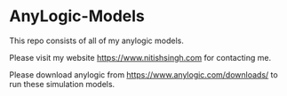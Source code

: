 # AnyLogic-Models

This repo consists of all of my anylogic models. 

Please visit my website https://www.nitishsingh.com for contacting me.

Please download anylogic from https://www.anylogic.com/downloads/ to run these simulation models.
